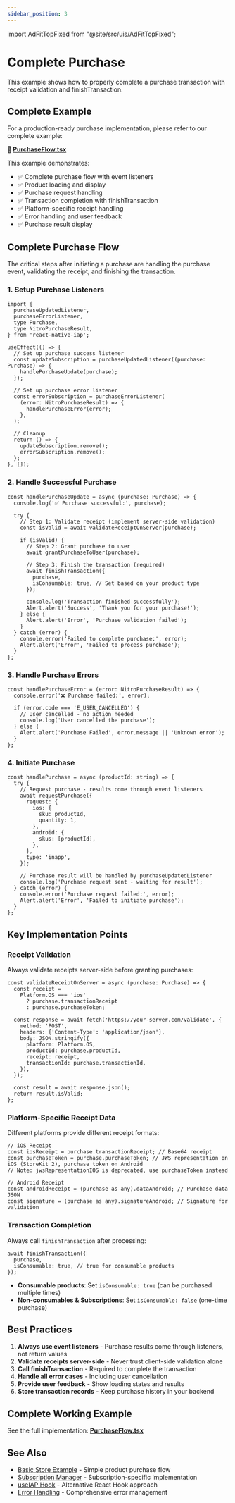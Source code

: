 ```yaml
---
sidebar_position: 3
---
```


import AdFitTopFixed from "@site/src/uis/AdFitTopFixed";

# Complete Purchase

<AdFitTopFixed />

This example shows how to properly complete a purchase transaction with receipt validation and finishTransaction.

## Complete Example

For a production-ready purchase implementation, please refer to our complete example:

**📱 [PurchaseFlow.tsx](https://github.com/hyochan/react-native-iap/blob/main/example/screens/PurchaseFlow.tsx)**

This example demonstrates:

- ✅ Complete purchase flow with event listeners
- ✅ Product loading and display
- ✅ Purchase request handling
- ✅ Transaction completion with finishTransaction
- ✅ Platform-specific receipt handling
- ✅ Error handling and user feedback
- ✅ Purchase result display

## Complete Purchase Flow

The critical steps after initiating a purchase are handling the purchase event, validating the receipt, and finishing the transaction.

### 1. Setup Purchase Listeners

```tsx
import {
  purchaseUpdatedListener,
  purchaseErrorListener,
  type Purchase,
  type NitroPurchaseResult,
} from 'react-native-iap';

useEffect(() => {
  // Set up purchase success listener
  const updateSubscription = purchaseUpdatedListener((purchase: Purchase) => {
    handlePurchaseUpdate(purchase);
  });

  // Set up purchase error listener
  const errorSubscription = purchaseErrorListener(
    (error: NitroPurchaseResult) => {
      handlePurchaseError(error);
    },
  );

  // Cleanup
  return () => {
    updateSubscription.remove();
    errorSubscription.remove();
  };
}, []);
```

### 2. Handle Successful Purchase

```tsx
const handlePurchaseUpdate = async (purchase: Purchase) => {
  console.log('✅ Purchase successful:', purchase);

  try {
    // Step 1: Validate receipt (implement server-side validation)
    const isValid = await validateReceiptOnServer(purchase);

    if (isValid) {
      // Step 2: Grant purchase to user
      await grantPurchaseToUser(purchase);

      // Step 3: Finish the transaction (required)
      await finishTransaction({
        purchase,
        isConsumable: true, // Set based on your product type
      });

      console.log('Transaction finished successfully');
      Alert.alert('Success', 'Thank you for your purchase!');
    } else {
      Alert.alert('Error', 'Purchase validation failed');
    }
  } catch (error) {
    console.error('Failed to complete purchase:', error);
    Alert.alert('Error', 'Failed to process purchase');
  }
};
```

### 3. Handle Purchase Errors

```tsx
const handlePurchaseError = (error: NitroPurchaseResult) => {
  console.error('❌ Purchase failed:', error);

  if (error.code === 'E_USER_CANCELLED') {
    // User cancelled - no action needed
    console.log('User cancelled the purchase');
  } else {
    Alert.alert('Purchase Failed', error.message || 'Unknown error');
  }
};
```

### 4. Initiate Purchase

```tsx
const handlePurchase = async (productId: string) => {
  try {
    // Request purchase - results come through event listeners
    await requestPurchase({
      request: {
        ios: {
          sku: productId,
          quantity: 1,
        },
        android: {
          skus: [productId],
        },
      },
      type: 'inapp',
    });

    // Purchase result will be handled by purchaseUpdatedListener
    console.log('Purchase request sent - waiting for result');
  } catch (error) {
    console.error('Purchase request failed:', error);
    Alert.alert('Error', 'Failed to initiate purchase');
  }
};
```

## Key Implementation Points

### Receipt Validation

Always validate receipts server-side before granting purchases:

```tsx
const validateReceiptOnServer = async (purchase: Purchase) => {
  const receipt =
    Platform.OS === 'ios'
      ? purchase.transactionReceipt
      : purchase.purchaseToken;

  const response = await fetch('https://your-server.com/validate', {
    method: 'POST',
    headers: {'Content-Type': 'application/json'},
    body: JSON.stringify({
      platform: Platform.OS,
      productId: purchase.productId,
      receipt: receipt,
      transactionId: purchase.transactionId,
    }),
  });

  const result = await response.json();
  return result.isValid;
};
```

### Platform-Specific Receipt Data

Different platforms provide different receipt formats:

```tsx
// iOS Receipt
const iosReceipt = purchase.transactionReceipt; // Base64 receipt
const purchaseToken = purchase.purchaseToken; // JWS representation on iOS (StoreKit 2), purchase token on Android
// Note: jwsRepresentationIOS is deprecated, use purchaseToken instead

// Android Receipt
const androidReceipt = (purchase as any).dataAndroid; // Purchase data JSON
const signature = (purchase as any).signatureAndroid; // Signature for validation
```

### Transaction Completion

Always call `finishTransaction` after processing:

```tsx
await finishTransaction({
  purchase,
  isConsumable: true, // true for consumable products
});
```

- **Consumable products**: Set `isConsumable: true` (can be purchased multiple times)
- **Non-consumables & Subscriptions**: Set `isConsumable: false` (one-time purchase)

## Best Practices

1. **Always use event listeners** - Purchase results come through listeners, not return values
2. **Validate receipts server-side** - Never trust client-side validation alone
3. **Call finishTransaction** - Required to complete the transaction
4. **Handle all error cases** - Including user cancellation
5. **Provide user feedback** - Show loading states and results
6. **Store transaction records** - Keep purchase history in your backend

## Complete Working Example

See the full implementation: **[PurchaseFlow.tsx](https://github.com/hyochan/react-native-iap/tree/main/example/screens/PurchaseFlow.tsx)**

## See Also

- [Basic Store Example](./basic-store) - Simple product purchase flow
- [Subscription Manager](./subscription-manager) - Subscription-specific implementation
- [useIAP Hook](../api/use-iap) - Alternative React Hook approach
- [Error Handling](../api/error-codes) - Comprehensive error management
